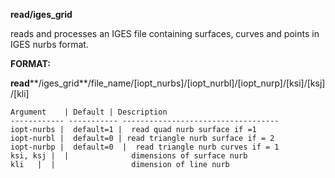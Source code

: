  **read/iges\_grid**

  reads and processes an IGES file containing surfaces, curves and
  points in IGES nurbs format.

 **FORMAT:**

  **read****/iges\_grid**/file\_name/[iopt\_nurbs]/[iopt\_nurbl]/[iopt\_nurp]/[ksi]/[ksj]/[kli]

    
    Argument    | Default | Description
    ------------ ----------- -----------------------------------
    iopt-nurbs |  default=1 |  read quad nurb surface if =1
    iopt-nurbl |  default=0 | read triangle nurb surface if = 2
    iopt-nurbp |  default=0  |  read triangle nurb curves if = 1
    ksi, ksj |  |              dimensions of surface nurb
    kli   |  |                 dimension of line nurb
 
